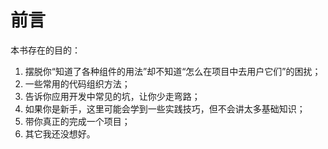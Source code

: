 # 前言

本书存在的目的：

1. 摆脱你“知道了各种组件的用法”却不知道“怎么在项目中去用户它们”的困扰；
2. 一些常用的代码组织方法；
3. 告诉你应用开发中常见的坑，让你少走弯路；
4. 如果你是新手，这里可能会学到一些实践技巧，但不会讲太多基础知识；
5. 带你真正的完成一个项目；
6. 其它我还没想好。